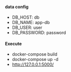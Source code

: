 #### data config

- DB_HOST: db
- DB_NAME: app-db
- DB_USER: user
- DB_PASSWORD: password

#### Execute
- docker-compose build
- docker-compose up -d
- http://127.0.0.1:5000/